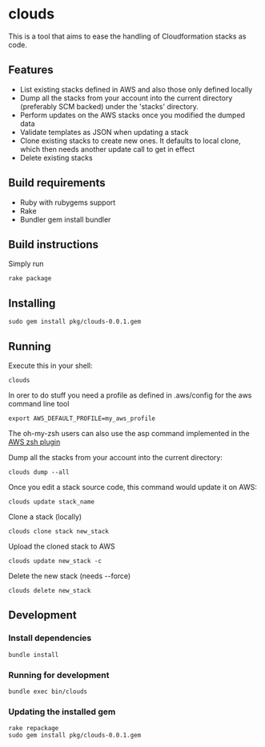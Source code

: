 # clouds

This is a tool that aims to ease the handling of Cloudformation stacks as code.

## Features
- List existing stacks defined in AWS and also those only defined locally
- Dump all the stacks from your account into the current directory (preferably SCM backed) under the 'stacks' directory.
- Perform updates on the AWS stacks once you modified the dumped data
- Validate templates as JSON when updating a stack
- Clone existing stacks to create new ones. It defaults to local clone, which then needs another update call to get in effect
- Delete existing stacks

## Build requirements
- Ruby with rubygems support
- Rake
- Bundler
    gem install bundler


## Build instructions

Simply run

    rake package

## Installing
    sudo gem install pkg/clouds-0.0.1.gem

## Running
Execute this in your shell:

    clouds

In orer to do stuff you need a profile as defined in .aws/config for the aws command line tool

    export AWS_DEFAULT_PROFILE=my_aws_profile

The oh-my-zsh users can also use the asp command implemented in the [AWS zsh plugin](https://github.com/robbyrussell/oh-my-zsh/pull/2149)


Dump all the stacks from your account into the current directory:

    clouds dump --all

Once you edit a stack source code, this command would update it on AWS:

    clouds update stack_name

Clone a stack (locally)

    clouds clone stack new_stack

Upload the cloned stack to AWS

    clouds update new_stack -c

Delete the new stack (needs --force)

    clouds delete new_stack

## Development
### Install dependencies

    bundle install

### Running for development

    bundle exec bin/clouds

### Updating the installed gem

    rake repackage
    sudo gem install pkg/clouds-0.0.1.gem
